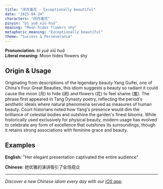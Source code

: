```yaml
---
title: "闭月羞花 - Exceptionally beautiful"
date: "2025-04-24"
characters: "闭月羞花"
pinyin: "bì yuè xiū huā"
meaning: "Moon hides flowers shy"
metaphoric_meaning: "Exceptionally beautiful"
theme: "Success & Perseverance"
---
```


**Pronunciation:** *bì yuè xiū huā*  
**Literal meaning:** Moon hides flowers shy

## Origin & Usage

Originating from descriptions of the legendary beauty Yang Guifei, one of China's Four Great Beauties, this idiom suggests a beauty so radiant it could cause the moon (月) to hide (闭) and flowers (花) to feel shame (羞). The phrase first appeared in Tang Dynasty poetry, reflecting the period's aesthetic ideals where natural phenomena served as measures of human beauty. Court historians noted how Yang's presence would dim the brilliance of celestial bodies and outshine the garden's finest blooms. While historically used exclusively for physical beauty, modern usage has evolved to celebrate any form of excellence that outshines its surroundings, though it retains strong associations with feminine grace and beauty.

## Examples

**English:** "Her elegant presentation captivated the entire audience"

**Chinese:** 她优雅的演讲吸引了全场观众

---

*Discover a new Chinese idiom every day with our [iOS app](https://apps.apple.com/us/app/daily-chinese-idioms/id6740611324).*
